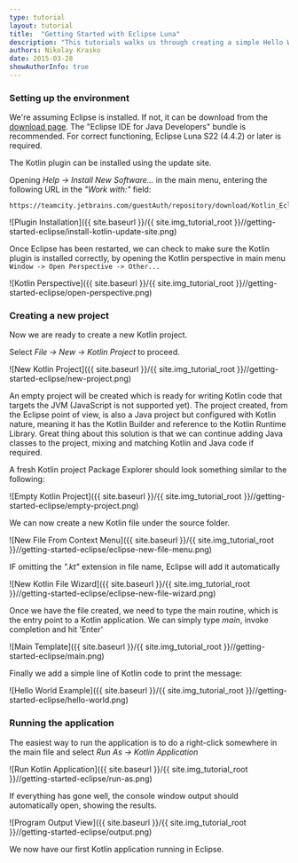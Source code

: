 ```yaml
---
type: tutorial
layout: tutorial
title:  "Getting Started with Eclipse Luna"
description: "This tutorials walks us through creating a simple Hello World application using Eclipse Luna"
authors: Nikolay Krasko
date: 2015-03-28
showAuthorInfo: true
---
```


### Setting up the environment
We're assuming Eclipse is installed. If not, it can be
download from the [download page](https://www.eclipse.org/downloads/). The "Eclipse IDE for Java Developers" bundle is recommended. For correct functioning, Eclipse Luna S22 (4.4.2) or later is required.

The Kotlin plugin can be installed using the update site.

Opening *Help -> Install New Software...* in
the main menu, entering the following URL in the *"Work with:"* field:

   ```
   https://teamcity.jetbrains.com/guestAuth/repository/download/Kotlin_EclipsePlugin/release.tcbuildtag/
   ```
   

   ![Plugin Installation]({{ site.baseurl }}/{{ site.img_tutorial_root }}//getting-started-eclipse/install-kotlin-update-site.png)
    

Once Eclipse has been restarted, we can check to make sure the Kotlin plugin is installed correctly, by opening the Kotlin perspective
in main menu ``Window -> Open Perspective -> Other...``
    
   ![Kotlin Perspective]({{ site.baseurl }}/{{ site.img_tutorial_root }}//getting-started-eclipse/open-perspective.png)

### Creating a new project
Now we are ready to create a new Kotlin project.

Select *File -> New -> Kotlin Project* to proceed.

   ![New Kotlin Project]({{ site.baseurl }}/{{ site.img_tutorial_root }}//getting-started-eclipse/new-project.png)

An empty project will be created which is ready for writing Kotlin code that targets the JVM (JavaScript is not supported yet).
The project created, from the Eclipse point of view, is also a Java project but configured with Kotlin nature, meaning it has the Kotlin
Builder and reference to the Kotlin Runtime Library. Great thing about this solution is that we can continue adding Java
classes to the project, mixing and matching Kotlin and Java code if required.
   
A fresh Kotlin project Package Explorer should look something similar to the following:

   ![Empty Kotlin Project]({{ site.baseurl }}/{{ site.img_tutorial_root }}//getting-started-eclipse/empty-project.png)

We can now create a new Kotlin file under the source folder.

   ![New File From Context Menu]({{ site.baseurl }}/{{ site.img_tutorial_root }}//getting-started-eclipse/eclipse-new-file-menu.png)
   
IF omitting the *".kt"* extension in file name, Eclipse will add it automatically
   
   ![New Kotlin File Wizard]({{ site.baseurl }}/{{ site.img_tutorial_root }}//getting-started-eclipse/eclipse-new-file-wizard.png)


Once we have the file created, we need to type the main routine, which is the entry point to a Kotlin application. We
can simply type *main*, invoke completion and hit 'Enter'

   ![Main Template]({{ site.baseurl }}/{{ site.img_tutorial_root }}//getting-started-eclipse/main.png)

Finally we add a simple line of Kotlin code to print the message:

   ![Hello World Example]({{ site.baseurl }}/{{ site.img_tutorial_root }}//getting-started-eclipse/hello-world.png)

### Running the application
The easiest way to run the application is to do a right-click somewhere in the main file and select *Run As -> Kotlin Application*

   ![Run Kotlin Application]({{ site.baseurl }}/{{ site.img_tutorial_root }}//getting-started-eclipse/run-as.png)
   
If everything has gone well, the console window output should automatically open, showing the results.

   ![Program Output View]({{ site.baseurl }}/{{ site.img_tutorial_root }}//getting-started-eclipse/output.png)

We now have our first Kotlin application running in Eclipse.

